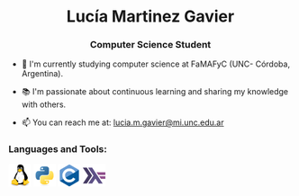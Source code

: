 
<h1 align="center">Lucía Martinez Gavier</h1>
<h3 align="center">Computer Science Student</h3>

- 🌱 I'm currently studying computer science at FaMAFyC (UNC- Córdoba, Argentina).

- 📚 I'm passionate about continuous learning and sharing my knowledge with others.

- 📫 You can reach me at: lucia.m.gavier@mi.unc.edu.ar


<h3 align="left">Languages and Tools:</h3>
<p align="left">
  <img src="https://raw.githubusercontent.com/devicons/devicon/master/icons/linux/linux-original.svg" alt="linux" width="40" height="40"/> </a>
  <img src="https://raw.githubusercontent.com/devicons/devicon/master/icons/python/python-original.svg" alt="Python" width="40" height="40"/>
  <img src="https://raw.githubusercontent.com/devicons/devicon/master/icons/c/c-original.svg" alt="C" width="40" height="40"/>
  <img src="https://raw.githubusercontent.com/devicons/devicon/master/icons/haskell/haskell-original.svg" alt="Haskell" width="40" height="40"/>

</p>
